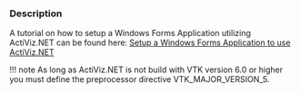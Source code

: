 ### Description
A tutorial on how to setup a Windows Forms Application utilizing ActiViz.NET can be found here: [Setup a Windows Forms Application to use ActiViz.NET](http://www.vtk.org/Wiki/VTK/CSharp/ActiViz.NET)<br />

!!! note
    As long as ActiViz.NET is not build with VTK version 6.0 or higher you must define the preprocessor directive VTK_MAJOR_VERSION_5.
